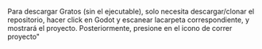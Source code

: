 Para descargar Gratos (sin el ejecutable), solo necesita descargar/clonar el repositorio, hacer click en Godot y escanear lacarpeta correspondiente, y mostrará el proyecto. Posteriormente, presione en el icono de 
correr proyecto"
